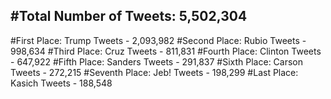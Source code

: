 #Total Number of Tweets: 5,502,304 
---
#First Place: Trump Tweets - 2,093,982
#Second Place: Rubio Tweets - 998,634
#Third Place: Cruz Tweets - 811,831
#Fourth Place: Clinton Tweets - 647,922
#Fifth Place: Sanders Tweets - 291,837
#Sixth Place: Carson Tweets - 272,215
#Seventh Place: Jeb! Tweets - 198,299
#Last Place: Kasich Tweets - 188,548
